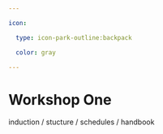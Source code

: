 ```yaml
---

icon: 

  type: icon-park-outline:backpack

  color: gray

---
```


# Workshop One

induction / stucture / schedules / handbook